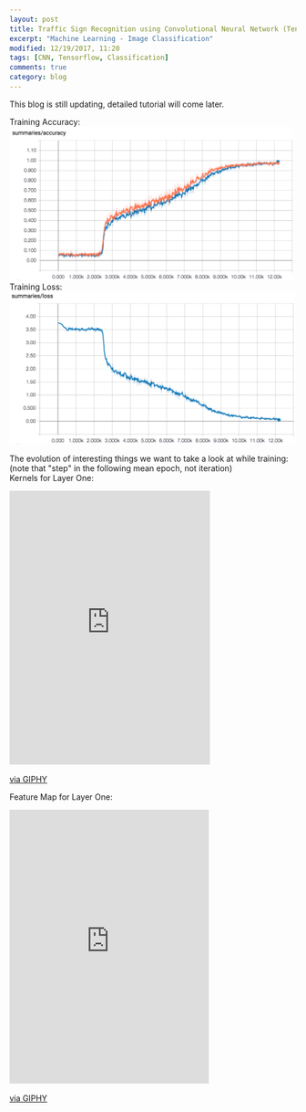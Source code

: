 ```yaml
---
layout: post
title: Traffic Sign Recognition using Convolutional Neural Network (Tensorflow)
excerpt: "Machine Learning - Image Classification"
modified: 12/19/2017, 11:20
tags: [CNN, Tensorflow, Classification]
comments: true
category: blog
---
```


This blog is still updating, detailed tutorial will come later.   

Training Accuracy:  
<img src="/images/GTSRB/Tensorflow/accuracy.png">  
Training Loss:  
<img src="/images/GTSRB/Tensorflow/loss.png">  

The evolution of interesting things we want to take a look at while training:  
(note that "step" in the following mean epoch, not iteration)  
Kernels for Layer One:  
<iframe src="https://giphy.com/embed/3ohc15AY4PdOlXzwDm" width="352" height="480" frameBorder="0" class="giphy-embed" allowFullScreen></iframe><p><a href="https://giphy.com/gifs/kernel-3ohc15AY4PdOlXzwDm">via GIPHY</a></p>  

Feature Map for Layer One:   
<iframe src="https://giphy.com/embed/l49JYzvTeUUyhaktG" width="350" height="480" frameBorder="0" class="giphy-embed" allowFullScreen></iframe><p><a href="https://giphy.com/gifs/featuremap-l49JYzvTeUUyhaktG">via GIPHY</a></p>


